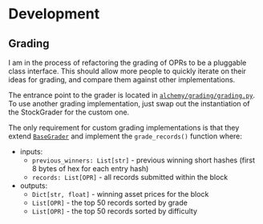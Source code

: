 # Development

## Grading
I am in the process of refactoring the grading of OPRs to be a pluggable class interface. This should allow more people to quickly iterate on their ideas for grading, and compare them against other implementations.

The entrance point to the grader is located in [`alchemy/grading/grading.py`](https://github.com/sambarnes/alchemy/blob/master/alchemy/grading/grading.py#L25). To use another grading implementation, just swap out the instantiation of the StockGrader for the custom one.

The only requirement for custom grading implementations is that they extend [`BaseGrader`](https://github.com/sambarnes/alchemy/blob/master/alchemy/grading/graders/base.py) and implement the `grade_records()` function where:

- inputs:
    - `previous_winners: List[str]` - previous winning short hashes (first 8 bytes of hex for each entry hash)
    - `records: List[OPR]` - all records submitted within the block
- outputs:
    - `Dict[str, float]` - winning asset prices for the block
    - `List[OPR]` - the top 50 records sorted by grade
    - `List[OPR]` - the top 50 records sorted by difficulty
